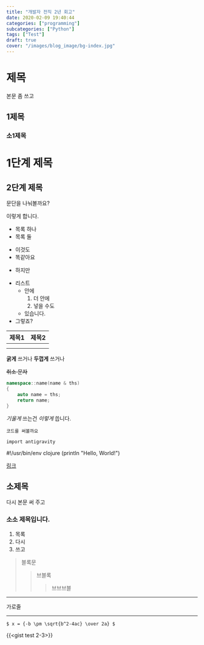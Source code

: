 ```yaml
---
title: "개발자 전직 2년 회고"
date: 2020-02-09 19:40:44
categories: ["programming"]
subcategories: ["Python"]
tags: ["Test"]
draft: true
cover: "/images/blog_image/bg-index.jpg"
---
```



# 제목
본문 좀 쓰고

## 1제목
### 소1제목

1단계 제목
====

2단계 제목
--------

문단을 나눠볼까요?

이렇게 합니다.

* 목록 하나
* 목록 둘
- 이것도
- 똑같아요
* 하지만

- 리스트
  * 안에
    1. 더 안에
    2. 넣을 수도 
  * 있습니다.
- 그렇죠?

| 제목1 | 제목2 |
|:---:|---:|
|    |    |
|    |    |

**굵게** 쓰거나 __두껍게__ 쓰거나

~~취소 문자~~

```C++
namespace::name(name & ths)
{
    auto name = ths;
    return name;
}
```


*기울게* 쓰는건 _이렇게_ 씁니다.

`코드를 써볼까요`

`import antigravity`

#!/usr/bin/env clojure
     (println "Hello, World!")

[링크](https://naver.com)


## 소제목

다시 본문 써 주고

### 소소 제목입니다.

1. 목록
2. 다시
3. 쓰고

> 블록문
>> 브블록
>>> 브브브블


----------
가로줄 

---------

`$ x = {-b \pm \sqrt{b^2-4ac} \over 2a} $` 

{{<gist test 2-3>}}